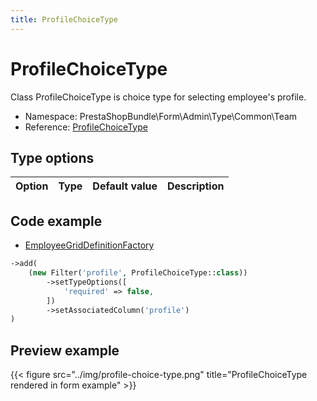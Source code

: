 ```yaml
---
title: ProfileChoiceType
---
```


# ProfileChoiceType

Class ProfileChoiceType is choice type for selecting employee's profile.

- Namespace: PrestaShopBundle\Form\Admin\Type\Common\Team
- Reference: [ProfileChoiceType](https://github.com/PrestaShop/PrestaShop/blob/8.0.x/src/PrestaShopBundle/Form/Admin/Type/Common/Team/ProfileChoiceType.php)

## Type options

| Option       | Type   | Default value                     | Description                                                                               |
| :----------- | :----- | :-------------------------------- | :---------------------------------------------------------------------------------------- |

## Code example

- [EmployeeGridDefinitionFactory](https://github.com/PrestaShop/PrestaShop/blob/8.0.x/src/Core/Grid/Definition/Factory/EmployeeGridDefinitionFactory.php#L203-L209)

```php
->add(
    (new Filter('profile', ProfileChoiceType::class))
        ->setTypeOptions([
            'required' => false,
        ])
        ->setAssociatedColumn('profile')
)
```

## Preview example

{{< figure src="../img/profile-choice-type.png" title="ProfileChoiceType rendered in form example" >}}
